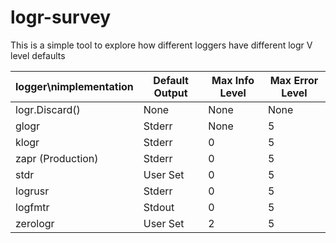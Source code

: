 # logr-survey

This is a simple tool to explore how different loggers have different logr V level defaults


| logger\nimplementation | Default Output | Max Info Level | Max Error Level |
| ---------------------- | -------------- | -------------- | --------------- |
| logr.Discard()         |          None  |          None  |            None |
| glogr                  |        Stderr  |          None  |               5 |
| klogr                  |        Stderr  |             0  |               5 |
| zapr (Production)      |        Stderr  |             0  |               5 |
| stdr                   |      User Set  |             0  |               5 |
| logrusr                |        Stderr  |             0  |               5 |
| logfmtr                |        Stdout  |             0  |               5 |
| zerologr               |      User Set  |             2  |               5 |